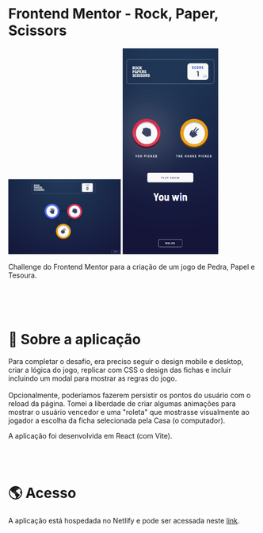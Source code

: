 # **Frontend Mentor - Rock, Paper, Scissors**

<p *align*="center">
<img src="readme/desktop-preview.png" width="45%" alt="Desktop preview"/>
<img src="readme/mobile-preview.png" width="auto" height="415px" alt="Mobile Preview"/>

</p>

<p *align*="center">
Challenge do Frontend Mentor para a criação de um jogo de Pedra, Papel e Tesoura.
</p>

<br>

<br>

<br>

# **📄 Sobre a aplicação**

Para completar o desafio, era preciso seguir o design mobile e desktop, criar a lógica do jogo, replicar com CSS o design das fichas e incluir incluindo um modal para mostrar as regras do jogo. <br/><br/>
Opcionalmente, poderíamos fazerem persistir os pontos do usuário com o reload da página. Tomei a liberdade de criar algumas animações para mostrar o usuário vencedor e uma "roleta" que mostrasse visualmente ao jogador a escolha da ficha selecionada pela Casa (o computador).

A aplicação foi desenvolvida em React (com Vite).

<br>

<br>

# **🌎 Acesso**

A aplicação está hospedada no Netlify e pode ser acessada neste [link](https://gpg-rock-paper-scissors.netlify.app/).
